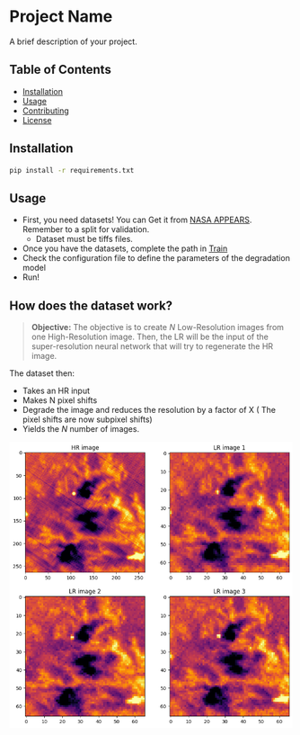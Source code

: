 # Project Name

A brief description of your project.

## Table of Contents

- [Installation](#installation)
- [Usage](#usage)
- [Contributing](#contributing)
- [License](#license)

## Installation

```sh
pip install -r requirements.txt
```



## Usage

- First, you need datasets! You can Get it from [NASA APPEARS](https://appeears.earthdatacloud.nasa.gov/). Remember to a split for validation.
    -  Dataset must be tiffs files.
- Once you have the datasets, complete the path in [Train](src/training/train.py)
- Check the configuration file to define the parameters of the degradation model
- Run!


## How does the dataset work?

> **Objective:** The objective is to create $N$ Low-Resolution images from one High-Resolution image. Then, the LR will be the input of the super-resolution neural network that will try to regenerate the HR image.

The dataset then:

- Takes an HR input
- Makes N pixel shifts
- Degrade the image and reduces the resolution by a factor of X ( The pixel shifts are now subpixel shifts)
- Yields the $N$ number of images.



![Alt Text](Generating_LR_images.png)




